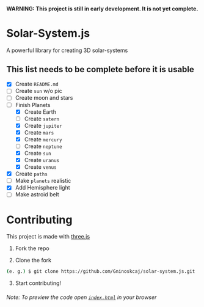 #### WARNING: This project is still in early development. It is not yet complete.

# Solar-System.js

A powerful library for creating 3D solar-systems

## This list needs to be complete before it is usable

-   [x] Create `README.md`
-   [ ] Create `sun` w/o pic
-   [ ] Create moon and stars
-   [ ] Finish Planets
    -   [x] Create Earth
    -   [ ] Create `satern`
    -   [x] Create `jupiter`
    -   [x] Create `mars`
    -   [x] Create `mercury`
    -   [ ] Create `neptune`
    -   [x] Create `sun`
    -   [x] Create `uranus`
    -   [x] Create `venus`
-   [x] Create `paths`
-   [ ] Make `planets` realistic
-   [x] Add Hemisphere light
-   [ ] Make astroid belt

# Contributing

This project is made with [three.js](https://threejs.org)

1. Fork the repo

2. Clone the fork

```bash
(e. g.) $ git clone https://github.com/Gninoskcaj/solar-system.js.git
```

3. Start contributing!

###### Note: To preview the code open [`index.html`](index.html) in your browser
